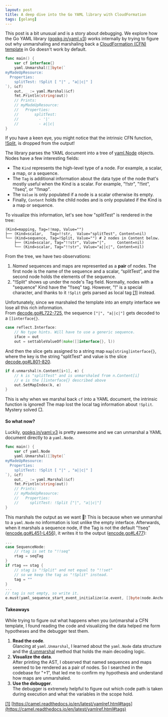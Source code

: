 ```yaml
---
layout: post
title: A deep dive into the Go YAML library with CloudFormation
tags: [golang]
---
```


This post is a bit unusual and is a story about debugging. We explore how the Go YAML library ([gopkg.in/yaml.v3](http://gopkg.in/yaml.v3)) works internally by trying to figure out why unmarshaling and marshaling back a [CloudFormation (CFN) template](https://docs.aws.amazon.com/AWSCloudFormation/latest/UserGuide/template-anatomy.html) in Go doesn't work by default.

```go
func main() {
	var cf interface{}
	yaml.Unmarshal([]byte(`
myMadeUpResource:
  Properties:
    splitTest: !Split [ "|" , "a||c|" ]
`), &cf)
	out, _ := yaml.Marshal(&cf)
	fmt.Println(string(out))
	// Prints:
	// myMadeUpResource:
	//   Properties:
	//       splitTest:
	//         - '|'
	//         - a||c|
}
```
If you have a keen eye, you might notice that the intrinsic CFN function, [!Split](https://docs.aws.amazon.com/AWSCloudFormation/latest/UserGuide/intrinsic-function-reference-split.html), is dropped from the output! 

The library parses the YAML document into a tree of [yaml.Node](https://github.com/go-yaml/yaml/blob/2ff61e1afc866138abf1a8adf3cc89721090ac31/yaml.go#L348-L392) objects. Nodes have a few interesting fields:
* The `Kind` represents the high-level type of a node. For example, a scalar, a map, or a sequence.   
* The `Tag` is additional information about the data type of the node that's mostly useful when the Kind is a scalar. For example, "!!str", "!!int", "!!seq", or "!!map".  
* The `Value` is only populated if a node is a scalar otherwise its empty. 
* Finally, `Content` holds the child nodes and is only populated if the Kind is a map or sequence.

To visualize this information, let's see how "splitTest" is rendered in the tree:

```
(Kind=mapping, Tag=!!map, Value="")
├── (Kind=scalar,   Tag=!!str,  Value="splitTest", Content=nil)
└── (Kind=sequence, Tag=!Split, Value="") # 2 nodes in Content below.
    ├── (Kind=scalar, Tag="!!str", Value="|",     Content=nil)
    └── (Kind=scalar, Tag="!!str", Value="a||c|", Content=nil) 
```
From the tree, we have two observations:
1. _Named_ sequences and maps are represented as a **pair** of nodes. The first node is the name of the sequence and a scalar, “splitTest”, and the second node holds the elements of the sequence.
2. "!Split" shows up under the node's Tag field. Normally, nodes with a "sequence" Kind have the "!!seq" tag. However, "!" is a special character, and thanks to it `!Split` gets parsed as local tag [[1]](#1) instead.

Unfortunately, since we marshaled the template into an empty interface we lose all this rich information.  
From [decode.go#L722-725](https://github.com/go-yaml/yaml/blob/2ff61e1afc866138abf1a8adf3cc89721090ac31/decode.go#L722-L725), the sequence `["|", "a||c|"]` gets decoded to a `[]interface{}`.
```go
case reflect.Interface:
	// No type hints. Will have to use a generic sequence.
	iface = out
	out = settableValueOf(make([]interface{}, l))
```
And then the slice gets assigned to a string map `map[string]interface{}`, where the key is the string "splitTest" and value is the slice [decode.go#L801-820](https://github.com/go-yaml/yaml/blob/2ff61e1afc866138abf1a8adf3cc89721090ac31/decode.go#L801-L820).
```go
if d.unmarshal(n.Content[i+1], e) {
	// k is "splitTest" and is unmarshaled from n.Content[i]
	// e is the []interface{} described above
	out.SetMapIndex(k, e) 
}
```

This is why when we marshal back `cf` into a YAML document, the intrinsic function is ignored! The map lost the local tag information about `!Split`. Mystery solved □.

#### So what now?
Luckily, [gopkg.in/yaml.v3](http://gopkg.in/yaml.v3) is pretty awesome and we can unmarshal a YAML document directly to a `yaml.Node`.
```go
func main() {
	var cf yaml.Node
	yaml.Unmarshal([]byte(`
myMadeUpResource:
  Properties:
    splitTest: !Split [ "|" , "a||c|" ]
`), &cf)
	out, _ := yaml.Marshal(&cf)
	fmt.Println(string(out))
	// Prints:
	// myMadeUpResource:
	//   Properties:
	//     splitTest: !Split ["|", "a||c|"]
}
```
This marshals the output as we want 🙌! This is because when we unmarshal to a `yaml.Node` no information is lost unlike the empty interface. Afterwards, when it marshals a sequence node, if the Tag is not the default "!!seq" ([encode.go#L451-L456](https://github.com/go-yaml/yaml/blob/2ff61e1afc866138abf1a8adf3cc89721090ac31/encode.go#L451-L456)), it writes it to the output ([encode.go#L477](https://github.com/go-yaml/yaml/blob/2ff61e1afc866138abf1a8adf3cc89721090ac31/encode.go#L477)):
```go
...
case SequenceNode:
	// rtag is set to "!!seq"
	rtag = seqTag 
}
if rtag == stag { 
	// stag is "!Split" and not equal to "!!set" 
	// so we keep the tag as "!Split" instead.
	tag = ""
}
...
// tag is not empty, so write it.
e.must(yaml_sequence_start_event_initialize(&e.event, []byte(node.Anchor), []byte(tag), tag == "", style))
```

#### Takeaways
While trying to figure out what happens when you (un)marshal a CFN template,
I found reading the code and visualizing the data helped me form hypotheses and
the debugger test them.

1. **Read the code**.  
   Glancing at `yaml.Unmarshal`, I learned about the `yaml.Node` data structure and the
	 [d.unmarshal](https://github.com/go-yaml/yaml/blob/2ff61e1afc866138abf1a8adf3cc89721090ac31/decode.go#L475) method that holds the main decoding logic.
2. **Visualize the data**.  
   After printing the AST, I observed that named sequences and maps seemed to be rendered as a pair of nodes.
	 So I searched in the codebase for "+1", that led me to confirm my
	 hypothesis and understand how maps are unmarshaled.
3. **Use the debugger**.  
   The debugger is extremely helpful to figure out which code path is taken during execution and what the variables in the scope hold.

<span id="1">[[1]](#1)</span> [https://camel.readthedocs.io/en/latest/yamlref.html#tags](https://camel.readthedocs.io/en/latest/yamlref.html#tags)